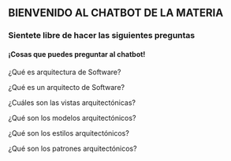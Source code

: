 ## BIENVENIDO AL CHATBOT DE LA MATERIA


### Sientete libre de hacer las siguientes preguntas


#### ¡Cosas que puedes preguntar al chatbot!




¿Qué es arquitectura de Software? 

¿Qué es un arquitecto de Software?

¿Cuáles son las vistas arquitectónicas?

¿Qué son los modelos arquitectónicos? 

¿Qué son los estilos arquitectónicos? 

¿Qué son los patrones arquitectónicos? 


